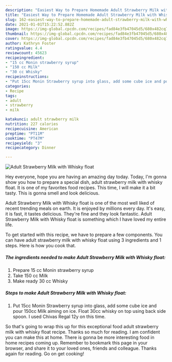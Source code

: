 ```yaml
---
description: "Easiest Way to Prepare Homemade Adult Strawberry Milk with Whisky float"
title: "Easiest Way to Prepare Homemade Adult Strawberry Milk with Whisky float"
slug: 162-easiest-way-to-prepare-homemade-adult-strawberry-milk-with-whisky-float
date: 2021-01-01T15:22:52.882Z
image: https://img-global.cpcdn.com/recipes/fad84e3fb47045d5/680x482cq70/adult-strawberry-milk-with-whisky-float-recipe-main-photo.jpg
thumbnail: https://img-global.cpcdn.com/recipes/fad84e3fb47045d5/680x482cq70/adult-strawberry-milk-with-whisky-float-recipe-main-photo.jpg
cover: https://img-global.cpcdn.com/recipes/fad84e3fb47045d5/680x482cq70/adult-strawberry-milk-with-whisky-float-recipe-main-photo.jpg
author: Kathryn Foster
ratingvalue: 4.4
reviewcount: 45623
recipeingredient:
- "15 cc Monin strawberry syrup"
- "150 cc Milk"
- "30 cc Whisky"
recipeinstructions:
- "Put 15cc Monin Strawberry syrup into glass, add some cube ice and pour 150cc Milk aiming on ice. Float 30cc whisky on top using back side spoon. I used Chivas Regal 12y on this time."
categories:
- Recipe
tags:
- adult
- strawberry
- milk

katakunci: adult strawberry milk 
nutrition: 227 calories
recipecuisine: American
preptime: "PT11M"
cooktime: "PT47M"
recipeyield: "3"
recipecategory: Dinner

---
```



![Adult Strawberry Milk with Whisky float](https://img-global.cpcdn.com/recipes/fad84e3fb47045d5/680x482cq70/adult-strawberry-milk-with-whisky-float-recipe-main-photo.jpg)

Hey everyone, hope you are having an amazing day today. Today, I'm gonna show you how to prepare a special dish, adult strawberry milk with whisky float. It is one of my favorites food recipes. This time, I will make it a bit tasty. This is gonna smell and look delicious.

Adult Strawberry Milk with Whisky float is one of the most well liked of recent trending meals on earth. It is enjoyed by millions every day. It's easy, it is fast, it tastes delicious. They're fine and they look fantastic. Adult Strawberry Milk with Whisky float is something which I have loved my entire life.




To get started with this recipe, we have to prepare a few components. You can have adult strawberry milk with whisky float using 3 ingredients and 1 steps. Here is how you cook that.

<!--inarticleads1-->

##### The ingredients needed to make Adult Strawberry Milk with Whisky float:

1. Prepare 15 cc Monin strawberry syrup
1. Take 150 cc Milk
1. Make ready 30 cc Whisky




<!--inarticleads2-->

##### Steps to make Adult Strawberry Milk with Whisky float:

1. Put 15cc Monin Strawberry syrup into glass, add some cube ice and pour 150cc Milk aiming on ice. Float 30cc whisky on top using back side spoon. I used Chivas Regal 12y on this time.




So that's going to wrap this up for this exceptional food adult strawberry milk with whisky float recipe. Thanks so much for reading. I am confident you can make this at home. There is gonna be more interesting food in home recipes coming up. Remember to bookmark this page in your browser, and share it to your loved ones, friends and colleague. Thanks again for reading. Go on get cooking!
